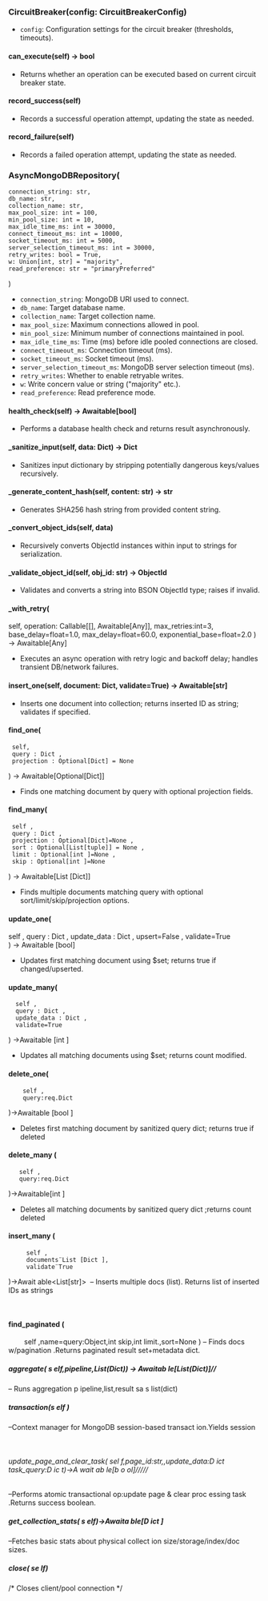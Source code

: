 ### CircuitBreaker(config: CircuitBreakerConfig)
- `config`: Configuration settings for the circuit breaker (thresholds, timeouts).

#### can_execute(self) -> bool
- Returns whether an operation can be executed based on current circuit breaker state.

#### record_success(self)
- Records a successful operation attempt, updating the state as needed.

#### record_failure(self)
- Records a failed operation attempt, updating the state as needed.

### AsyncMongoDBRepository(
    connection_string: str,
    db_name: str,
    collection_name: str,
    max_pool_size: int = 100,
    min_pool_size: int = 10,
    max_idle_time_ms: int = 30000,
    connect_timeout_ms: int = 10000,
    socket_timeout_ms: int = 5000,
    server_selection_timeout_ms: int = 30000,
    retry_writes: bool = True,
    w: Union[int, str] = "majority",
    read_preference: str = "primaryPreferred"
)
- `connection_string`: MongoDB URI used to connect.
- `db_name`: Target database name.
- `collection_name`: Target collection name.
- `max_pool_size`: Maximum connections allowed in pool.
- `min_pool_size`: Minimum number of connections maintained in pool.
- `max_idle_time_ms`: Time (ms) before idle pooled connections are closed.
- `connect_timeout_ms`: Connection timeout (ms).
- `socket_timeout_ms`: Socket timeout (ms).
- `server_selection_timeout_ms`: MongoDB server selection timeout (ms).
- `retry_writes`: Whether to enable retryable writes.
- `w`: Write concern value or string ("majority" etc.).
- `read_preference`: Read preference mode.

#### health_check(self) -> Awaitable[bool]
- Performs a database health check and returns result asynchronously.

#### _sanitize_input(self, data: Dict) -> Dict
- Sanitizes input dictionary by stripping potentially dangerous keys/values recursively.

#### _generate_content_hash(self, content: str) -> str
- Generates SHA256 hash string from provided content string.

#### _convert_object_ids(self, data)
 - Recursively converts ObjectId instances within input to strings for serialization.

#### _validate_object_id(self, obj_id: str) -> ObjectId
 - Validates and converts a string into BSON ObjectId type; raises if invalid.

#### _with_retry(
   self,
   operation: Callable[[], Awaitable[Any]],
   max_retries:int=3, base_delay=float=1.0, max_delay=float=60.0, exponential_base=float=2.0
 ) -> Awaitable[Any]
 - Executes an async operation with retry logic and backoff delay; handles transient DB/network failures.

#### insert_one(self, document: Dict, validate=True) -> Awaitable[str]
 - Inserts one document into collection; returns inserted ID as string; validates if specified.

#### find_one(
     self,
     query : Dict ,
     projection : Optional[Dict] = None 
 ) -> Awaitable[Optional[Dict]]
 - Finds one matching document by query with optional projection fields.

#### find_many(
     self ,
     query : Dict ,
     projection : Optional[Dict]=None , 
     sort : Optional[List[tuple]] = None ,
     limit : Optional[int ]=None , 
     skip : Optional[int ]=None  
 ) -> Awaitable[List [Dict]]
 - Finds multiple documents matching query with optional sort/limit/skip/projection options.

#### update_one(
   self , 
   query : Dict , 
   update_data : Dict , 
   upsert=False , 
   validate=True  
 ) -> Awaitable [bool]
 - Updates first matching document using $set; returns true if changed/upserted.

#### update_many(
      self ,
      query : Dict ,
      update_data : Dict ,
      validate=True      
 ) ->Awaitable [int ]
 - Updates all matching documents using $set; returns count modified.

#### delete_one(
        self ,
        query:req.Dict   
 )->Awaitable [bool ]
 - Deletes first matching document by sanitized query dict; returns true if deleted

#### delete_many (
       self ,
       query:req.Dict   
 )->Awaitable[int ]
 - Deletes all matching documents by sanitized query dict ;returns count deleted 

 #### insert_many (
         self ,    
         documents¨List [Dict ],
         validate¨True     
 )->Await able<List[str]>
 – Inserts multiple docs (list). Returns list of inserted IDs as strings

  
 #### find_paginated (
        self ,name=query:Object,int skip,int limit.,sort=None )
– Finds docs w/pagination .Returns paginated result set+metadata dict.
      

##### aggregate( s elf,pipeline,List(Dict)) → Awaitab le[List(Dict)]//
 – Runs aggregation p ipeline,list,result sa s list(dict)
         

##### transaction(s elf )
 –Context manager for MongoDB session-based transact ion.Yields session
 
   

###### update_page_and_clear_task( sel f,page_id:str,,update_data:D ict task_query:D ic t)->A wait ab le[b o ol]/////
–Performs atomic transactional op:update page & clear proc essing task .Returns success boolean.

##### get_collection_stats( s elf)->Awaita ble[D ict ]
–Fetches basic stats about physical collect ion size/storage/index/doc sizes.

##### close( se lf)
/* Closes client/pool connection */